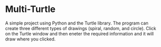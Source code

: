 # Multi-Turtle

A simple project using Python and the Turtle library.
The program can create three different types of drawings (spiral, random, and circle).
Click on the Turtle window and then eneter the required information and it will draw where you clicked.
